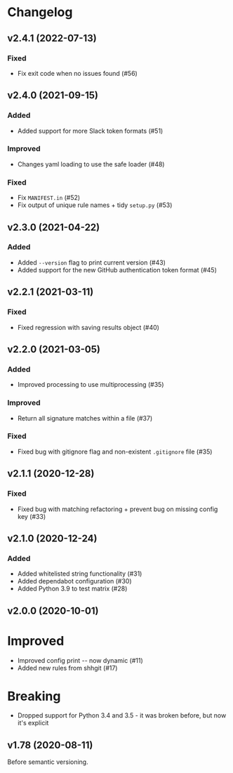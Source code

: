 # Changelog

## v2.4.1 (2022-07-13)

### Fixed

-   Fix exit code when no issues found (#56)

## v2.4.0 (2021-09-15)

### Added

-   Added support for more Slack token formats (#51)

### Improved

-   Changes yaml loading to use the safe loader (#48)

### Fixed

-   Fix `MANIFEST.in` (#52)
-   Fix output of unique rule names + tidy `setup.py` (#53)

## v2.3.0 (2021-04-22)

### Added

-   Added `--version` flag to print current version (#43)
-   Added support for the new GitHub authentication token format (#45)

## v2.2.1 (2021-03-11)

### Fixed

-   Fixed regression with saving results object (#40)

## v2.2.0 (2021-03-05)

### Added

-   Improved processing to use multiprocessing (#35)

### Improved

-   Return all signature matches within a file (#37)

### Fixed

-   Fixed bug with gitignore flag and non-existent `.gitignore` file (#35)

## v2.1.1 (2020-12-28)

### Fixed

-   Fixed bug with matching refactoring + prevent bug on missing config key (#33)

## v2.1.0 (2020-12-24)

### Added

-   Added whitelisted string functionality (#31)
-   Added dependabot configuration (#30)
-   Added Python 3.9 to test matrix (#28)

## v2.0.0 (2020-10-01)

# Improved

-   Improved config print -- now dynamic (#11)
-   Added new rules from shhgit (#17)

# Breaking

-   Dropped support for Python 3.4 and 3.5 - it was broken before, but now it's explicit

## v1.78 (2020-08-11)

Before semantic versioning.
